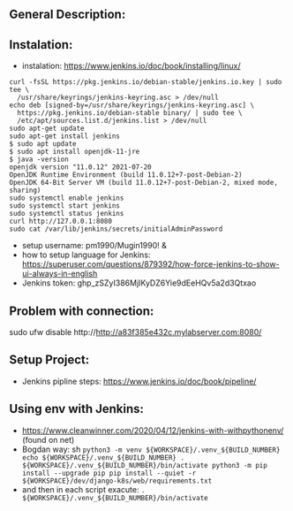 ## General Description:

## Instalation:
- instalation: https://www.jenkins.io/doc/book/installing/linux/
```
curl -fsSL https://pkg.jenkins.io/debian-stable/jenkins.io.key | sudo tee \
  /usr/share/keyrings/jenkins-keyring.asc > /dev/null
echo deb [signed-by=/usr/share/keyrings/jenkins-keyring.asc] \
  https://pkg.jenkins.io/debian-stable binary/ | sudo tee \
  /etc/apt/sources.list.d/jenkins.list > /dev/null
sudo apt-get update
sudo apt-get install jenkins
$ sudo apt update
$ sudo apt install openjdk-11-jre
$ java -version
openjdk version "11.0.12" 2021-07-20
OpenJDK Runtime Environment (build 11.0.12+7-post-Debian-2)
OpenJDK 64-Bit Server VM (build 11.0.12+7-post-Debian-2, mixed mode, sharing)
sudo systemctl enable jenkins
sudo systemctl start jenkins
sudo systemctl status jenkins
curl http://127.0.0.1:8080
sudo cat /var/lib/jenkins/secrets/initialAdminPassword
```
- setup username: pm1990/Mugin1990! & 
- how to setup language for Jenkins: https://superuser.com/questions/879392/how-force-jenkins-to-show-ui-always-in-english
- Jenkins token: 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

## Problem with connection:
sudo ufw disable
http://http://a83f385e432c.mylabserver.com:8080/

## Setup Project:
- Jenkins pipline steps: https://www.jenkins.io/doc/book/pipeline/

## Using env with Jenkins:
- https://www.cleanwinner.com/2020/04/12/jenkins-with-withpythonenv/ (found on net)
- Bogdan way:
                      sh ```
                            python3 -m venv ${WORKSPACE}/.venv_${BUILD_NUMBER}
                            echo ${WORKSPACE}/.venv_${BUILD_NUMBER}
                            . ${WORKSPACE}/.venv_${BUILD_NUMBER}/bin/activate
                            python3 -m pip install --upgrade pip
                            pip install --quiet -r ${WORKSPACE}/dev/django-k8s/web/requirements.txt
                        ```
- and then in each script exacute: `. ${WORKSPACE}/.venv_${BUILD_NUMBER}/bin/activate`
